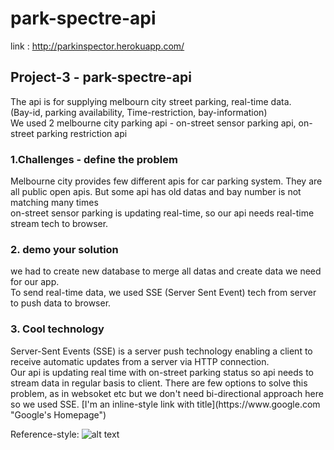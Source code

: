 # park-spectre-api

link : http://parkinspector.herokuapp.com/

<h2>Project-3 - park-spectre-api</h2>
The api is for supplying melbourn city street parking, real-time data.<br/>
(Bay-id, parking availability, Time-restriction, bay-information)<br/>
We used 2 melbourne city parking api - on-street sensor parking api, on-street parking restriction api
<br>
<h3>1.Challenges - define the problem</h3>
Melbourne city provides few different apis for car parking system. They are all public open apis. But some api has old datas and bay number is not matching many times<br/>
on-street sensor parking is updating real-time, so our api needs real-time stream tech to browser.
<br>
<h3>2. demo your solution</h3>
we had to create new database to merge all datas and create data we need for our app.<br/>
To send real-time data, we used SSE (Server Sent Event) tech from server to push data to browser.
<br>
<h3>3. Cool technology</h3>
Server-Sent Events (SSE) is a server push technology enabling a client to receive automatic updates from a server via HTTP connection.<br/>
Our api is updating real time with on-street parking status so api needs to stream data in regular basis to client. There are few options to solve this problem, as in websoket etc but we don't need bi-directional approach here so we used SSE.
[I'm an inline-style link with title](https://www.google.com "Google's Homepage")

Reference-style: 
![alt text][logo]

[logo]: https://github.com/tmak1/park-spectre-api/images/ER_Diagram.png "Logo Title Text 2"
